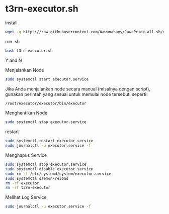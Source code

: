 
# t3rn-executor.sh

install
```bash
wget -q https://raw.githubusercontent.com/Wawanahayy/JawaPride-all.sh/main/t3rn/t3rn-executor.sh -O t3rn-executor.sh
```

run .sh
```bash
bash t3rn-executor.sh
```

Y and N

Menjalankan Node

```bash
sudo systemctl start executor.service
```
Jika Anda menjalankan node secara manual (misalnya dengan script), gunakan perintah yang sesuai untuk memulai node tersebut, seperti:
```bash
/root/executor/executor/bin/executor
```
Menghentikan Node

```bash
sudo systemctl stop executor.service
```

restart
```bash
sudo systemctl restart executor.service
sudo journalctl -u executor.service -f
```

Menghapus Service

```bash
sudo systemctl stop executor.service
sudo systemctl disable executor.service
sudo rm -f /etc/systemd/system/executor.service
sudo systemctl daemon-reload
rm -rf executor
rm -rf t3rn-executor
```
Melihat Log Service
```bash
sudo journalctl -u executor.service -f
```

